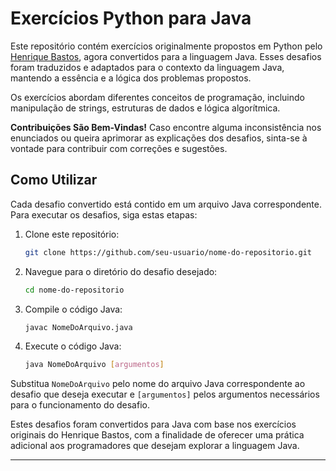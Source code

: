 # Exercícios Python para Java

Este repositório contém exercícios originalmente propostos em Python pelo [Henrique Bastos](https://github.com/henriquebastos), agora convertidos para a linguagem Java. Esses desafios foram traduzidos e adaptados para o contexto da linguagem Java, mantendo a essência e a lógica dos problemas propostos.

Os exercícios abordam diferentes conceitos de programação, incluindo manipulação de strings, estruturas de dados e lógica algorítmica.

**Contribuições São Bem-Vindas!** Caso encontre alguma inconsistência nos enunciados ou queira aprimorar as explicações dos desafios, sinta-se à vontade para contribuir com correções e sugestões.

## Como Utilizar

Cada desafio convertido está contido em um arquivo Java correspondente. Para executar os desafios, siga estas etapas:

1. Clone este repositório:
    ```bash
    git clone https://github.com/seu-usuario/nome-do-repositorio.git
    ```

2. Navegue para o diretório do desafio desejado:
    ```bash
    cd nome-do-repositorio
    ```

3. Compile o código Java:
    ```bash
    javac NomeDoArquivo.java
    ```

4. Execute o código Java:
    ```bash
    java NomeDoArquivo [argumentos]
    ```

Substitua `NomeDoArquivo` pelo nome do arquivo Java correspondente ao desafio que deseja executar e `[argumentos]` pelos argumentos necessários para o funcionamento do desafio.

Estes desafios foram convertidos para Java com base nos exercícios originais do Henrique Bastos, com a finalidade de oferecer uma prática adicional aos programadores que desejam explorar a linguagem Java.

---


